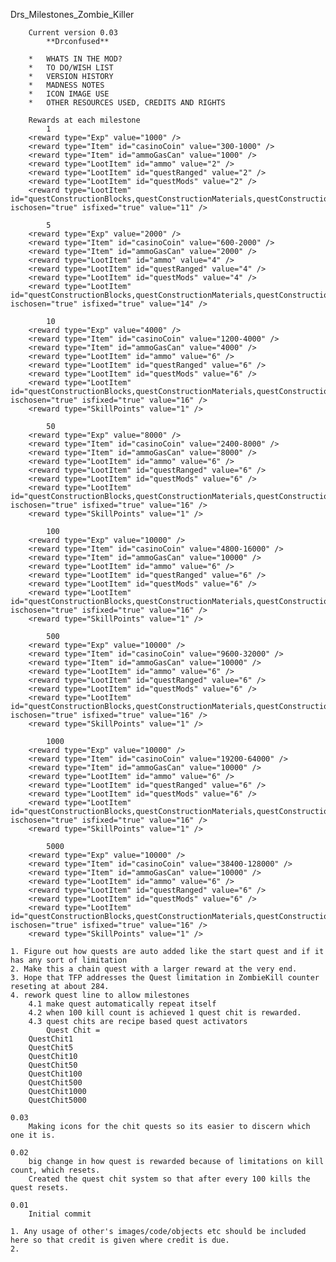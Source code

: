 Drs_Milestones_Zombie_Killer

		Current version 0.03	
			**Drconfused**

<!-- ~~~~~~~~~~~~~~~~~~~~~~~~~~~~~~~~~~~~~~~~~~~~~~~~~~~~~~~~~~~~~~~~~~ -->
<!-- ~~~~~~~~~~~~~~~~~~~~~~~CONTENTS~~~~~~~~~~~~~~~~~~~~~~~~~~~~~~~~~~~ -->			
		* 	WHATS IN THE MOD?
		*	TO DO/WISH LIST
		*	VERSION HISTORY
		*	MADNESS NOTES
		*	ICON IMAGE USE
		*	OTHER RESOURCES USED, CREDITS AND RIGHTS

<!-- ~~~~~~~~~~~~~~~~~~~~~~~~~~~~~~~~~~~~~~~~~~~~~~~~~~~~~~~~~~~~~~~~~~ -->
<!-- ~~~~~~~~~~~~~~~~~~~~~~~WHATS IN THE MOD?~~~~~~~~~~~~~~~~~~~~~~~~~~ -->	

		Rewards at each milestone
			1
		<reward type="Exp" value="1000" />
		<reward type="Item" id="casinoCoin" value="300-1000" />
		<reward type="Item" id="ammoGasCan" value="1000" />
		<reward type="LootItem" id="ammo" value="2" />
		<reward type="LootItem" id="questRanged" value="2" />
		<reward type="LootItem" id="questMods" value="2" />
		<reward type="LootItem" id="questConstructionBlocks,questConstructionMaterials,questConstructionExtras" ischosen="true" isfixed="true" value="11" />

			5
		<reward type="Exp" value="2000" />
		<reward type="Item" id="casinoCoin" value="600-2000" />
		<reward type="Item" id="ammoGasCan" value="2000" />
		<reward type="LootItem" id="ammo" value="4" />
		<reward type="LootItem" id="questRanged" value="4" />
		<reward type="LootItem" id="questMods" value="4" />
		<reward type="LootItem" id="questConstructionBlocks,questConstructionMaterials,questConstructionExtras" ischosen="true" isfixed="true" value="14" />
			
			10
		<reward type="Exp" value="4000" />
		<reward type="Item" id="casinoCoin" value="1200-4000" />
		<reward type="Item" id="ammoGasCan" value="4000" />
		<reward type="LootItem" id="ammo" value="6" />
		<reward type="LootItem" id="questRanged" value="6" />
		<reward type="LootItem" id="questMods" value="6" />
		<reward type="LootItem" id="questConstructionBlocks,questConstructionMaterials,questConstructionExtras" ischosen="true" isfixed="true" value="16" />
		<reward type="SkillPoints" value="1" />

			50
		<reward type="Exp" value="8000" />
		<reward type="Item" id="casinoCoin" value="2400-8000" />
		<reward type="Item" id="ammoGasCan" value="8000" />
		<reward type="LootItem" id="ammo" value="6" />
		<reward type="LootItem" id="questRanged" value="6" />
		<reward type="LootItem" id="questMods" value="6" />
		<reward type="LootItem" id="questConstructionBlocks,questConstructionMaterials,questConstructionExtras" ischosen="true" isfixed="true" value="16" />
		<reward type="SkillPoints" value="1" />

			100
		<reward type="Exp" value="10000" />
		<reward type="Item" id="casinoCoin" value="4800-16000" />
		<reward type="Item" id="ammoGasCan" value="10000" />
		<reward type="LootItem" id="ammo" value="6" />
		<reward type="LootItem" id="questRanged" value="6" />
		<reward type="LootItem" id="questMods" value="6" />
		<reward type="LootItem" id="questConstructionBlocks,questConstructionMaterials,questConstructionExtras" ischosen="true" isfixed="true" value="16" />
		<reward type="SkillPoints" value="1" />

			500
		<reward type="Exp" value="10000" />
		<reward type="Item" id="casinoCoin" value="9600-32000" />
		<reward type="Item" id="ammoGasCan" value="10000" />
		<reward type="LootItem" id="ammo" value="6" />
		<reward type="LootItem" id="questRanged" value="6" />
		<reward type="LootItem" id="questMods" value="6" />
		<reward type="LootItem" id="questConstructionBlocks,questConstructionMaterials,questConstructionExtras" ischosen="true" isfixed="true" value="16" />
		<reward type="SkillPoints" value="1" />

			1000
		<reward type="Exp" value="10000" />
		<reward type="Item" id="casinoCoin" value="19200-64000" />
		<reward type="Item" id="ammoGasCan" value="10000" />
		<reward type="LootItem" id="ammo" value="6" />
		<reward type="LootItem" id="questRanged" value="6" />
		<reward type="LootItem" id="questMods" value="6" />
		<reward type="LootItem" id="questConstructionBlocks,questConstructionMaterials,questConstructionExtras" ischosen="true" isfixed="true" value="16" />
		<reward type="SkillPoints" value="1" />

			5000
		<reward type="Exp" value="10000" />
		<reward type="Item" id="casinoCoin" value="38400-128000" />
		<reward type="Item" id="ammoGasCan" value="10000" />
		<reward type="LootItem" id="ammo" value="6" />
		<reward type="LootItem" id="questRanged" value="6" />
		<reward type="LootItem" id="questMods" value="6" />
		<reward type="LootItem" id="questConstructionBlocks,questConstructionMaterials,questConstructionExtras" ischosen="true" isfixed="true" value="16" />
		<reward type="SkillPoints" value="1" />
		
		
	
<!-- ~~~~~~~~~~~~~~~~~~~~~~~~~~~~~~~~~~~~~~~~~~~~~~~~~~~~~~~~~~~~~~~~~~ -->
<!-- ~~~~~~~~~~~~~~~~~~~~~~~~TO DO/WISH LIST~~~~~~~~~~~~~~~~~~~~~~~~~~~ -->

	1. Figure out how quests are auto added like the start quest and if it has any sort of limitation
	2. Make this a chain quest with a larger reward at the very end.
	3. Hope that TFP addresses the Quest limitation in ZombieKill counter reseting at about 284.
	4. rework quest line to allow milestones 
		4.1 make quest automatically repeat itself
		4.2 when 100 kill count is achieved 1 quest chit is rewarded.
		4.3 quest chits are recipe based quest activators
			Quest Chit = 
		QuestChit1
		QuestChit5
		QuestChit10
		QuestChit50
		QuestChit100
		QuestChit500
		QuestChit1000
		QuestChit5000
		

<!-- ~~~~~~~~~~~~~~~~~~~~~~~~~~~~~~~~~~~~~~~~~~~~~~~~~~~~~~~~~~~~~~~~~~ -->
<!-- ~~~~~~~~~~~~~~~~~~~~~~~VERSION HISTORY~~~~~~~~~~~~~~~~~~~~~~~~~~~~ -->
	0.03
		Making icons for the chit quests so its easier to discern which one it is.
		
	0.02
		big change in how quest is rewarded because of limitations on kill count, which resets.
		Created the quest chit system so that after every 100 kills the quest resets.
		
	0.01	
		Initial commit
	
<!-- ~~~~~~~~~~~~~~~~~~~~~~~~~~~~~~~~~~~~~~~~~~~~~~~~~~~~~~~~~~~~~~~~~~ -->
<!-- ~~~~~~~~~~~~~~~~~~~~~~~MADNESS NOTES~~~~~~~~~~~~~~~~~~~~~~~~~~~~~~ -->			


<!-- ~~~~~~~~~~~~~~~~~~~~~~~~~~~~~~~~~~~~~~~~~~~~~~~~~~~~~~~~~~~~~~~~~~ -->
<!-- ~~~~~~~~~~~~~~~~~~~~~~~ICON IMAGE USE~~~~~~~~~~~~~~~~~~~~~~~~~~~~~ -->

	1. Any usage of other's images/code/objects etc should be included here so that credit is given where credit is due. 
	2. 
	
	
<!-- ~~~~~~~~~~~~~~~~~~~~~~~~~~~~~~~~~~~~~~~~~~~~~~~~~~~~~~~~~~~~~~~~~~ -->
<!-- ~~~~~~~~~~~OTHER RESOURCES USED, CREDITS AND RIGHTS~~~~~~~~~~~~~~~ -->



